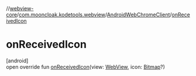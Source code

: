 //[webview-core](../../../index.md)/[com.mooncloak.kodetools.webview](../index.md)/[AndroidWebChromeClient](index.md)/[onReceivedIcon](on-received-icon.md)

# onReceivedIcon

[android]\
open override fun [onReceivedIcon](on-received-icon.md)(view: [WebView](https://developer.android.com/reference/kotlin/android/webkit/WebView.html), icon: [Bitmap](https://developer.android.com/reference/kotlin/android/graphics/Bitmap.html)?)
